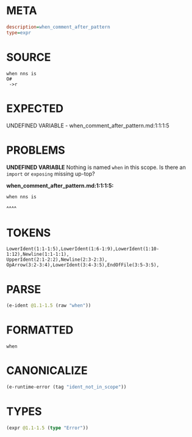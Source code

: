 # META
~~~ini
description=when_comment_after_pattern
type=expr
~~~
# SOURCE
~~~roc
when nns is
O#
 ->r
~~~
# EXPECTED
UNDEFINED VARIABLE - when_comment_after_pattern.md:1:1:1:5
# PROBLEMS
**UNDEFINED VARIABLE**
Nothing is named `when` in this scope.
Is there an `import` or `exposing` missing up-top?

**when_comment_after_pattern.md:1:1:1:5:**
```roc
when nns is
```
^^^^


# TOKENS
~~~zig
LowerIdent(1:1-1:5),LowerIdent(1:6-1:9),LowerIdent(1:10-1:12),Newline(1:1-1:1),
UpperIdent(2:1-2:2),Newline(2:3-2:3),
OpArrow(3:2-3:4),LowerIdent(3:4-3:5),EndOfFile(3:5-3:5),
~~~
# PARSE
~~~clojure
(e-ident @1.1-1.5 (raw "when"))
~~~
# FORMATTED
~~~roc
when
~~~
# CANONICALIZE
~~~clojure
(e-runtime-error (tag "ident_not_in_scope"))
~~~
# TYPES
~~~clojure
(expr @1.1-1.5 (type "Error"))
~~~
